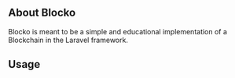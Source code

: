 ## About Blocko

Blocko is meant to be a simple and educational implementation of a Blockchain in the Laravel framework.

## Usage


